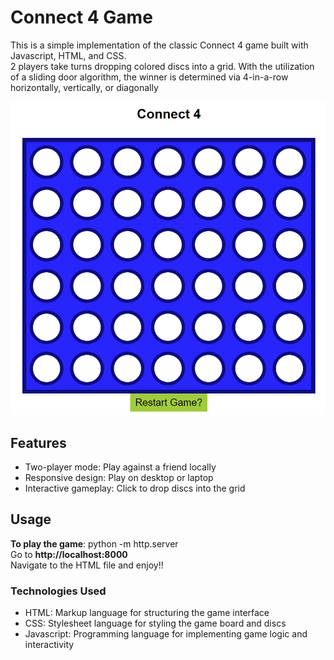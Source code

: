 # Connect 4 Game

This is a simple implementation of the classic Connect 4 game built with Javascript, HTML, and CSS.  
2 players take turns dropping colored discs into a grid. With the utilization of a sliding door algorithm, the winner is determined via 4-in-a-row horizontally, vertically, or diagonally

![Connect 4 Screenshot](Connect4.png)

## Features

- Two-player mode: Play against a friend locally  
- Responsive design: Play on desktop or laptop  
- Interactive gameplay: Click to drop discs into the grid  

## Usage
**To play the game**:
python -m http.server  
Go to **http://localhost:8000**  
Navigate to the HTML file and enjoy!!

### Technologies Used
- HTML: Markup language for structuring the game interface  
- CSS: Stylesheet language for styling the game board and discs
- Javascript: Programming language for implementing game logic and interactivity